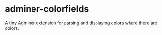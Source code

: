 # adminer-colorfields
A tiny Adminer extension for parsing and displaying colors where there are colors.

